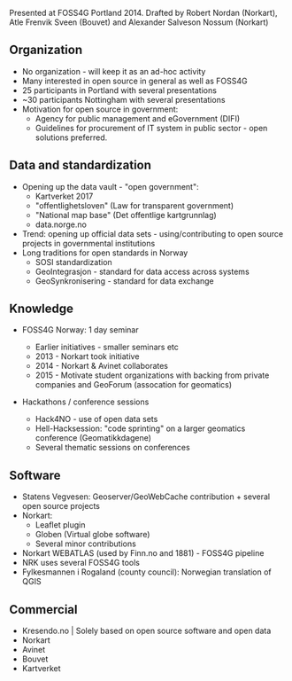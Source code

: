 Presented at FOSS4G Portland 2014. 
Drafted by Robert Nordan (Norkart), Atle Frenvik Sveen (Bouvet) and Alexander Salveson Nossum (Norkart)

Organization
------------
* No organization - will keep it as an ad-hoc activity
* Many interested in open source in general as well as FOSS4G
* 25 participants in Portland with several presentations
* ~30 participants Nottingham with several presentations
* Motivation for open source in government: 
	* Agency for public management and eGovernment (DIFI)
	* Guidelines for procurement of IT system in public sector - open solutions preferred. 

Data and standardization
----
* Opening up the data vault - "open government": 
	* Kartverket 2017
	* "offentlighetsloven" (Law for transparent government)
	* "National map base" (Det offentlige kartgrunnlag)
	* data.norge.no
* Trend: opening up official data sets - using/contributing to open source projects in governmental institutions
* Long traditions for open standards in Norway
  * SOSI standardization
  * GeoIntegrasjon - standard for data access across systems
  * GeoSynkronisering - standard for data exchange

Knowledge
---------           
* FOSS4G Norway: 1 day seminar
  * Earlier initiatives - smaller seminars etc
  * 2013 - Norkart took initiative 
  * 2014 - Norkart & Avinet collaborates
  * 2015 - Motivate student organizations with backing from private companies and GeoForum (assocation for geomatics)

* Hackathons / conference sessions
  * Hack4NO - use of open data sets
  * Hell-Hacksession: "code sprinting" on a larger geomatics conference (Geomatikkdagene)
  * Several thematic sessions on conferences

Software
--------
* Statens Vegvesen: Geoserver/GeoWebCache contribution + several open source projects
* Norkart: 
  * Leaflet plugin
  * Globen (Virtual globe software)
  * Several minor contributions
* Norkart WEBATLAS (used by Finn.no and 1881) - FOSS4G pipeline
* NRK uses several FOSS4G tools
* Fylkesmannen i Rogaland (county council): Norwegian translation of QGIS

Commercial
----------
* Kresendo.no | Solely based on open source software and open data
* Norkart
* Avinet
* Bouvet
* Kartverket
